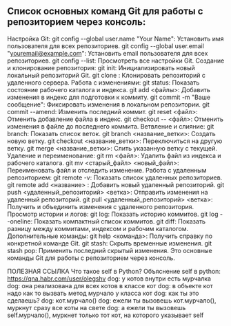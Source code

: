 ## Список основных команд Git для работы с репозиторием через консоль:
Настройка Git:
git config --global user.name "Your Name": Установить имя пользователя для всех репозиториев.
git config --global user.email "youremail@example.com": Установить email пользователя для всех репозиториев.
git config --list: Просмотреть все настройки Git.
Создание и клонирование репозитория:
git init: Инициализировать новый локальный репозиторий Git.
git clone <URL>: Клонировать репозиторий с удаленного сервера.
Работа с изменениями:
git status: Показать состояние рабочего каталога и индекса.
git add <файлы>: Добавить изменения в индекс для подготовки к коммиту.
git commit -m "Ваше сообщение": Фиксировать изменения в локальном репозитории.
git commit --amend: Изменить последний коммит.
git reset <файл>: Отменить добавление файла в индекс.
git checkout -- <файл>: Отменить изменения в файле до последнего коммита.
Ветвление и слияние:
git branch: Показать список веток.
git branch <название_ветки>: Создать новую ветку.
git checkout <название_ветки>: Переключиться на другую ветку.
git merge <название_ветки>: Слить указанную ветку с текущей.
Удаление и переименование:
git rm <файл>: Удалить файл из индекса и рабочего каталога.
git mv <старый_файл> <новый_файл>: Переименовать файл и отследить изменение.
Работа с удаленным репозиторием:
git remote -v: Показать список удаленных репозиториев.
git remote add <название> <URL>: Добавить новый удаленный репозиторий.
git push <удаленный_репозиторий> <ветка>: Отправить изменения на удаленный репозиторий.
git pull <удаленный_репозиторий> <ветка>: Получить и объединить изменения с удаленного репозитория.
Просмотр истории и логов:
git log: Показать историю коммитов.
git log --oneline: Показать компактный список коммитов.
git diff: Показать разницу между коммитами, индексом и рабочим каталогом.
Дополнительные команды:
git help <команда>: Получить справку по конкретной команде Git.
git stash: Скрыть временные изменения.
git stash pop: Применить последний скрытый изменения.
Это основные команды Git для работы с репозиторием через консоль.

ПОЛЕЗНАЯ ССЫЛКА 
Что такое self в Python?
Объяснение self в python:
https://qna.habr.com/user/olegshv
dog: у котов внутри есть мурчалка
dog: она реализована для всех котов в классе кот
dog: в объекте кот надо как то вызвать метод мурчало у класса кот
dog: как ты это сделаешь?
dog: кот.мурчало()
dog: ежели ты вызовешь кот.мурчало(), муркнут сразу все коты на свете
dog: а ежели ты вызовешь self.мурчало(), муркнет только тот кот, на которого указывает self